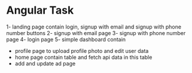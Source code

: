 # Angular Task

1- landing page contain login, signup with email and signup with phone number buttons
2- signup with email page
3- signup with phone number page
4- login page
5- simple dashboard contain

- profile page to upload profile photo and edit user data
- home page contain table and fetch api data in this table
- add and update ad page
